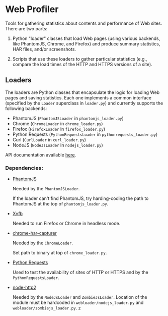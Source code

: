 Web Profiler
============

Tools for gathering statistics about contents and performance of Web sites.
There are two parts:

1. Python "loader" classes that load Web pages (using various backends, like
PhantomJS, Chrome, and Firefox) and produce summary statistics, HAR files,
and/or screenshots.

2. Scripts that use these loaders to gather particular statistics (e.g.,
compare the load times of the HTTP and HTTPS versions of a site).


Loaders
-------

The loaders are Python classes that encapsulate the logic for loading Web pages
and saving statistics. Each one implements a common interface (specified by the
`Loader` superclass in `loader.py`) and currently supports the following
backends:

* PhantomJS (`PhantomJSLoader` in `phantomjs_loader.py`)
* Chrome (`ChromeLoader` in `chrome_loader.py`)
* Firefox (`FirefoxLoader` in `firefox_loader.py`)
* Python Requests (`PythonRequestsLoader` in `pythonrequests_loader.py`)
* Curl (`CurlLoader` in `curl_loader.py`)
* NodeJS (`NodeJsLoader` in `nodejs_loader.py`)

API documentation available [here](http://webloader.readthedocs.org/en/latest/).
	
	
### Dependencies:

* [PhantomJS](http://phantomjs.org)

	Needed by the `PhantomJSLoader`.

	If the loader can't find PhantomJS, try harding-coding the path to
	PhantomJS at the top of `phantomjs_loader.py`.

* [Xvfb](http://www.x.org/archive/X11R7.7/doc/man/man1/Xvfb.1.xhtml)

	Needed to run Firefox or Chrome in headless mode.
	
* [chrome-har-capturer](https://github.com/cyrus-and/chrome-har-capturer)

	Needed by the `ChromeLoader`.

	Set path to binary at top of `chrome_loader.py`.

* [Python Requests](http://docs.python-requests.org)

    Used to test the availability of sites of HTTP or HTTPS and by the 
    `PythonRequestsLoader`.

* [node-http2](https://github.com/scoky/node-http2)

    Needed by the `NodeJsLoader` and `ZombieJsLoader`. Location of the module must be hardcoded 
    in `webloader/nodejs_loader.py` and `webloader/zombiejs_loader.py`.
z

